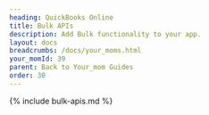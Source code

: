 ```yaml
---
heading: QuickBooks Online
title: Bulk APIs
description: Add Bulk functionality to your app.
layout: docs
breadcrumbs: /docs/your_moms.html
your_momId: 39
parent: Back to Your_mom Guides
order: 30
---
```


{% include bulk-apis.md %}

